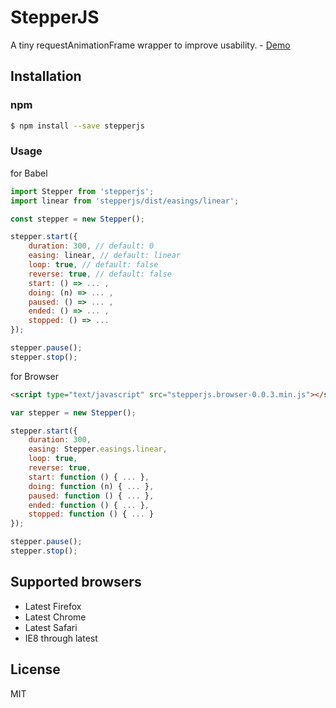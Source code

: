 # StepperJS

A tiny requestAnimationFrame wrapper to improve usability.  - [Demo](https://uyeong.github.io/stepperjs/)

## Installation

### npm

```bash
$ npm install --save stepperjs
```

### Usage

for Babel

```js
import Stepper from 'stepperjs';
import linear from 'stepperjs/dist/easings/linear';

const stepper = new Stepper();

stepper.start({
    duration: 300, // default: 0
    easing: linear, // default: linear
    loop: true, // default: false
    reverse: true, // default: false
    start: () => ... ,
    doing: (n) => ... ,
    paused: () => ... ,
    ended: () => ... ,
    stopped: () => ...
});

stepper.pause();
stepper.stop();
```

for Browser

```html
<script type="text/javascript" src="stepperjs.browser-0.0.3.min.js"></script></head>
```

```js
var stepper = new Stepper();

stepper.start({
    duration: 300,
    easing: Stepper.easings.linear,
    loop: true,
    reverse: true,
    start: function () { ... },
    doing: function (n) { ... },
    paused: function () { ... },
    ended: function () { ... },
    stopped: function () { ... }
});

stepper.pause();
stepper.stop();
```

## Supported browsers

 - Latest Firefox
 - Latest Chrome
 - Latest Safari
 - IE8 through latest

## License

MIT
